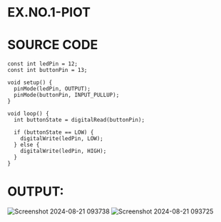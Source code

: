 # EX.NO.1-PIOT
# SOURCE CODE
```
const int ledPin = 12;   
const int buttonPin = 13;

void setup() {
  pinMode(ledPin, OUTPUT);    
  pinMode(buttonPin, INPUT_PULLUP); 
}

void loop() {
  int buttonState = digitalRead(buttonPin); 
  
  if (buttonState == LOW) { 
    digitalWrite(ledPin, LOW);
  } else { 
    digitalWrite(ledPin, HIGH);
  }
}
```
# OUTPUT:
![Screenshot 2024-08-21 093738](https://github.com/user-attachments/assets/d7902e4c-fc65-454a-b2aa-dbee4eb7134a)
![Screenshot 2024-08-21 093725](https://github.com/user-attachments/assets/81bd9c3c-9bd2-4a42-8b24-20c7dcdc9452)


